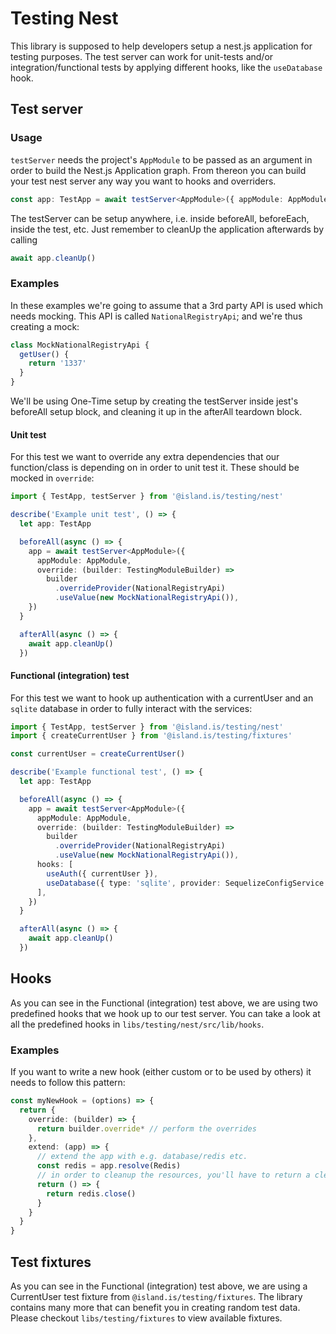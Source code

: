 # Testing Nest

This library is supposed to help developers setup a nest.js application for
testing purposes. The test server can work for unit-tests and/or
integration/functional tests by applying different hooks, like the
`useDatabase` hook.

## Test server

### Usage

`testServer` needs the project's `AppModule` to be passed as an argument in
order to build the Nest.js Application graph. From thereon you can build your
test nest server any way you want to hooks and overriders.

```typescript
const app: TestApp = await testServer<AppModule>({ appModule: AppModule })
```

The testServer can be setup anywhere, i.e. inside beforeAll, beforeEach, inside
the test, etc. Just remember to cleanUp the application afterwards by calling

```typescript
await app.cleanUp()
```

### Examples

In these examples we're going to assume that a 3rd party API is used which
needs mocking. This API is called `NationalRegistryApi`; and we're thus
creating a mock:

```typescript
class MockNationalRegistryApi {
  getUser() {
    return '1337'
  }
}
```

We'll be using One-Time setup by creating the testServer inside jest's
beforeAll setup block, and cleaning it up in the afterAll teardown block.

#### Unit test

For this test we want to override any extra dependencies that our
function/class is depending on in order to unit test it. These should be mocked
in `override`:

```typescript
import { TestApp, testServer } from '@island.is/testing/nest'

describe('Example unit test', () => {
  let app: TestApp

  beforeAll(async () => {
    app = await testServer<AppModule>({
      appModule: AppModule,
      override: (builder: TestingModuleBuilder) =>
        builder
          .overrideProvider(NationalRegistryApi)
          .useValue(new MockNationalRegistryApi()),
    })
  }

  afterAll(async () => {
    await app.cleanUp()
  })
```

#### Functional (integration) test

For this test we want to hook up authentication with a currentUser and an
`sqlite` database in order to fully interact with the services:

```typescript
import { TestApp, testServer } from '@island.is/testing/nest'
import { createCurrentUser } from '@island.is/testing/fixtures'

const currentUser = createCurrentUser()

describe('Example functional test', () => {
  let app: TestApp

  beforeAll(async () => {
    app = await testServer<AppModule>({
      appModule: AppModule,
      override: (builder: TestingModuleBuilder) =>
        builder
          .overrideProvider(NationalRegistryApi)
          .useValue(new MockNationalRegistryApi()),
      hooks: [
        useAuth({ currentUser }),
        useDatabase({ type: 'sqlite', provider: SequelizeConfigService }),
      ],
    })
  }

  afterAll(async () => {
    await app.cleanUp()
  })
```

## Hooks

As you can see in the Functional (integration) test above, we are using two
predefined hooks that we hook up to our test server. You can take a look at all
the predefined hooks in `libs/testing/nest/src/lib/hooks`.

### Examples

If you want to write a new hook (either custom or to be used by others) it
needs to follow this pattern:

```typescript
const myNewHook = (options) => {
  return {
    override: (builder) => {
      return builder.override* // perform the overrides
    },
    extend: (app) => {
      // extend the app with e.g. database/redis etc.
      const redis = app.resolve(Redis)
      // in order to cleanup the resources, you'll have to return a cleanup function:
      return () => {
        return redis.close()
      }
    }
  }
}
```

## Test fixtures

As you can see in the Functional (integration) test above, we are using a
CurrentUser test fixture from `@island.is/testing/fixtures`. The library
contains many more that can benefit you in creating random test data. Please
checkout `libs/testing/fixtures` to view available fixtures.

